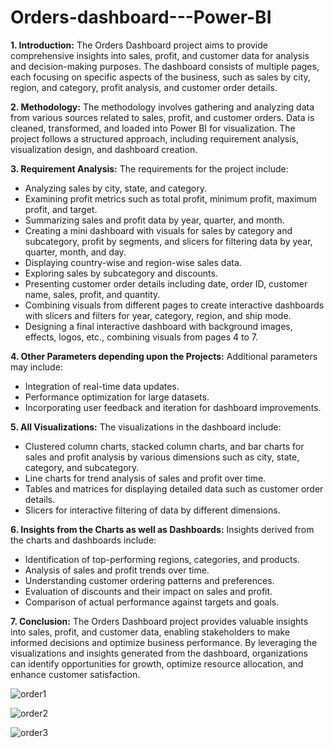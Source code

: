 # Orders-dashboard---Power-BI

**1. Introduction:**
The Orders Dashboard project aims to provide comprehensive insights into sales, profit, and customer data for analysis and decision-making purposes. The dashboard consists of multiple pages, each focusing on specific aspects of the business, such as sales by city, region, and category, profit analysis, and customer order details.

**2. Methodology:**
The methodology involves gathering and analyzing data from various sources related to sales, profit, and customer orders. Data is cleaned, transformed, and loaded into Power BI for visualization. The project follows a structured approach, including requirement analysis, visualization design, and dashboard creation.

**3. Requirement Analysis:**
The requirements for the project include:
- Analyzing sales by city, state, and category.
- Examining profit metrics such as total profit, minimum profit, maximum profit, and target.
- Summarizing sales and profit data by year, quarter, and month.
- Creating a mini dashboard with visuals for sales by category and subcategory, profit by segments, and slicers for filtering data by year, quarter, month, and day.
- Displaying country-wise and region-wise sales data.
- Exploring sales by subcategory and discounts.
- Presenting customer order details including date, order ID, customer name, sales, profit, and quantity.
- Combining visuals from different pages to create interactive dashboards with slicers and filters for year, category, region, and ship mode.
- Designing a final interactive dashboard with background images, effects, logos, etc., combining visuals from pages 4 to 7.

**4. Other Parameters depending upon the Projects:**
Additional parameters may include:
- Integration of real-time data updates.
- Performance optimization for large datasets.
- Incorporating user feedback and iteration for dashboard improvements.

**5. All Visualizations:**
The visualizations in the dashboard include:
- Clustered column charts, stacked column charts, and bar charts for sales and profit analysis by various dimensions such as city, state, category, and subcategory.
- Line charts for trend analysis of sales and profit over time.
- Tables and matrices for displaying detailed data such as customer order details.
- Slicers for interactive filtering of data by different dimensions.

**6. Insights from the Charts as well as Dashboards:**
Insights derived from the charts and dashboards include:
- Identification of top-performing regions, categories, and products.
- Analysis of sales and profit trends over time.
- Understanding customer ordering patterns and preferences.
- Evaluation of discounts and their impact on sales and profit.
- Comparison of actual performance against targets and goals.

**7. Conclusion:**
The Orders Dashboard project provides valuable insights into sales, profit, and customer data, enabling stakeholders to make informed decisions and optimize business performance. By leveraging the visualizations and insights generated from the dashboard, organizations can identify opportunities for growth, optimize resource allocation, and enhance customer satisfaction.

![order1](https://github.com/Poojamaske24/Orders-dashboard---Power-BI/assets/153622264/08308699-3d37-4ed2-b8ea-4ec09287cf0e)


![order2](https://github.com/Poojamaske24/Orders-dashboard---Power-BI/assets/153622264/103bca2e-134d-49cf-81e8-ca6aa7320b9e)


![order3](https://github.com/Poojamaske24/Orders-dashboard---Power-BI/assets/153622264/47742ee9-07b1-4cbc-91a2-ab4a3e88880a)
